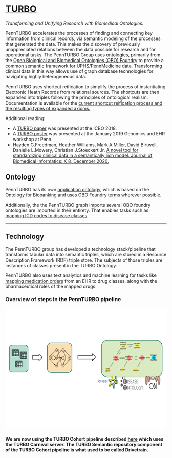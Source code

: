 # [TURBO](http://upibi.org/turbo/)

*Transforming and Unifying Research with Biomedical Ontologies.*

PennTURBO accelerates the processes of finding and connecting key information from clinical records, via semantic modeling of the processes that generated the data. This makes the discovery of previously unappreciated relations between the data possible for research and for operational tasks. The PennTURBO Group uses ontologies, primarily from the [Open Biological and Biomedical Ontologies (OBO) Foundry](http://http://www.obofoundry.org/) to provide a common semantic framework for UPHS/PennMedicine data. Transforming clinical data in this way allows use of graph database technologies for navigating highly heterogeneous data.

PennTURBO uses shortcut reification to simplify the process of instantiating Electronic Heath Records from relational sources. The shortcuts are then expanded into triples following the principles of ontological realism. Documentation is available for the [current shortcut reification process and the resulting types of expanded axioms.](turbo_axiomization.md)

Additional reading:

- A [TURBO paper](http://ceur-ws.org/Vol-2285/ICBO_2018_paper_12.pdf) was presented at the ICBO 2018.
- A [TURBO poster](https://github.com/PennTURBO/Turbo-Documentation/blob/master/IBI_CIC_TURBO_MAM_20190102.pdf) was presented at the January 2019 Genomics and EHR workshop at Penn.
- Hayden G.Freedman, Heather Williams, Mark A.Miller, David Birtwell, Danielle L.Mowery, Christian J.Stoeckert Jr. 
[A novel tool for standardizing clinical data in a semantically rich model. 
Journal of Biomedical Informatics: X 8, December 2020.](https://www.sciencedirect.com/science/article/pii/S2590177X20300214?via%3Dihub)

## Ontology

PennTURBO has its own [application ontology](turbo-ontology.md), which is based on the Ontology for Biobanking and uses OBO Foundry terms wherever possible.

Additionally, the the PennTURBO graph imports several OBO foundry ontologies are imported in their entirety.  That enables tasks such as [mapping ICD codes to disease classes](ICD_disease_associations.md).

____

## Technology

The PennTURBO group has developed a technology stack/pipeline that transforms tabular data into semantic triples, which are stored in a Resource Description Framework (RDF) triple store.  The subjects of those triples are instances of classes present in the TURBO Ontology.

PennTURBO also uses text analytics and machine learning for tasks like [mapping medication orders](medication_text_to_terms_to_roles.md) from an EHR to drug classes, along with the pharmaceutical roles of the mapped drugs.

### Overview of steps in the PennTURBO pipeline
![Current TURBO Cohort pipeline](images/TURBO-overview.png)
#### We are now using the TURBO Cohort pipeline described [here](turbo_axiomization.md) which uses the TURBO Carnival server. The TURBO Semantic repository component of the TURBO Cohort pipeline is what used to be called Drivetrain.
